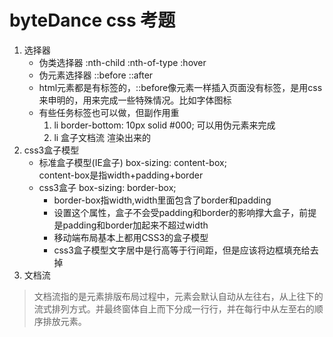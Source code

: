 # byteDance css 考题
1. 选择器
    - 伪类选择器 :nth-child :nth-of-type :hover
    - 伪元素选择器 ::before ::after
    - html元素都是有标签的，::before像元素一样插入页面没有标签，是用css来申明的，用来完成一些特殊情况。比如字体图标
    - 有些任务标签也可以做，但副作用重
        1. li border-bottom: 10px solid #000; 可以用伪元素来完成
        2. li 盒子文档流 渲染出来的 
2. css3盒子模型
    -  标准盒子模型(IE盒子) box-sizing: content-box;  
     content-box是指width+padding+border
    - css3盒子 box-sizing: border-box;
        + border-box指width,width里面包含了border和padding
        + 设置这个属性，盒子不会受padding和border的影响撑大盒子，前提是padding和border加起来不超过width 
        + 移动端布局基本上都用CSS3的盒子模型 
        + css3盒子模型文字居中是行高等于行间距，但是应该将边框填充给去掉 
3. 文档流
> 文档流指的是元素排版布局过程中，元素会默认自动从左往右，从上往下的流式排列方式。并最终窗体自上而下分成一行行，并在每行中从左至右的顺序排放元素。